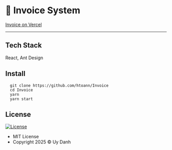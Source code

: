 # 🚀 Invoice System

[Invoice on Vercel](https://uydanh.vercel.app/)

---

## Tech Stack

React, Ant Design

## Install

```
  git clone https://github.com/htoann/Invoice
  cd Invoice
  yarn
  yarn start
```

## License

[![License](https://img.shields.io/:License-MIT-blue.svg?style=flat-square)](#)

- MIT License
- Copyright 2025 © Uy Danh
